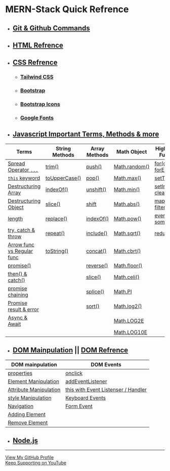 # MERN-Stack Quick Refrence

- ## [Git & Github Commands](https://github.com/ohm-vishwa/Git-Github-Commands)
  
- ## [HTML Refrence](https://developer.mozilla.org/en-US/docs/Web/HTML/Element/)

- ## [CSS Refrence](https://developer.mozilla.org/en-US/docs/Web/CSS/Reference)
  - ### [Tailwind CSS](https://tailwindcss.com/docs/installation)
  - ### [Bootstrap](https://getbootstrap.com/docs/5.3/getting-started/introduction/)
  - ### [Bootstrap Icons](https://icons.getbootstrap.com/)
  - ### [Google Fonts](https://fonts.google.com/)
  
- ## [Javascript Important Terms, Methods & more](/javaScript.md)


| Terms  | String Methods | Array Methods | Math Object | Higher Order Functions |
| -----  | -------------- | ------------- | ----------- | -------|
|[Spread Operator ` ... `](https://github.com/ohm-vishwa/MERN-Cheat-Sheet/blob/main/javaScript.md#spread-operator-)                                                                |[trim()](https://github.com/ohm-vishwa/MERN-Cheat-Sheet/blob/main/javaScript.md#trim)                   |[push()](https://github.com/ohm-vishwa/MERN-Cheat-Sheet/blob/main/javaScript.md#push-add-to-end)         |[Math.random()](https://github.com/ohm-vishwa/MERN-Cheat-Sheet/blob/main/javaScript.md#mathrandom)     |[for(of) vs forEach()](https://github.com/ohm-vishwa/MERN-Cheat-Sheet/blob/main/javaScript.md#for-of-vs-foreach)                    |
|[` this ` keyword ](https://github.com/ohm-vishwa/MERN-Cheat-Sheet/blob/main/javaScript.md#this-keyword)                                                                          |[toUpperCase()](https://github.com/ohm-vishwa/MERN-Cheat-Sheet/blob/main/javaScript.md#tolowercase)     |[pop()](https://github.com/ohm-vishwa/MERN-Cheat-Sheet/blob/main/javaScript.md#pop-delete-from-end)      |[Math.max()](https://github.com/ohm-vishwa/MERN-Cheat-Sheet/blob/main/javaScript.md#mathmax)           |[setTimeout()](https://github.com/ohm-vishwa/MERN-Cheat-Sheet/blob/main/javaScript.md#settimeout)                                   |
|[Destructuring Array](https://github.com/ohm-vishwa/MERN-Cheat-Sheet/blob/main/javaScript.md#destructuring-array)                                                                 |[indexOf()](https://github.com/ohm-vishwa/MERN-Cheat-Sheet/blob/main/javaScript.md#indexof)             |[unshift()](https://github.com/ohm-vishwa/MERN-Cheat-Sheet/blob/main/javaScript.md#unshift-add-to-front) |[Math.min()](https://github.com/ohm-vishwa/MERN-Cheat-Sheet/blob/main/javaScript.md#mathmin)           |[setInterval() & clearInterval()](https://github.com/ohm-vishwa/MERN-Cheat-Sheet/blob/main/javaScript.md#settnterval--clearinterval)|
|[Destructuring Object](https://github.com/ohm-vishwa/MERN-Cheat-Sheet/blob/main/javaScript.md#destructuring-object)                                                               |[slice()](https://github.com/ohm-vishwa/MERN-Cheat-Sheet/blob/main/javaScript.md#slice)                 |[shift](https://github.com/ohm-vishwa/MERN-Cheat-Sheet/blob/main/javaScript.md#shift-delete-from-front)  |[Math.abs()](https://github.com/ohm-vishwa/MERN-Cheat-Sheet/blob/main/javaScript.md#mathabs)           |[map() vs filter()](https://github.com/ohm-vishwa/MERN-Cheat-Sheet/blob/main/javaScript.md#map-vs-filter)                           |
|[length](https://github.com/ohm-vishwa/MERN-Cheat-Sheet/blob/main/javaScript.md#length)                                                                                           |[replace()](https://github.com/ohm-vishwa/MERN-Cheat-Sheet/blob/main/javaScript.md#replace)             |[indexOf()](https://github.com/ohm-vishwa/MERN-Cheat-Sheet/blob/main/javaScript.md#indexof-1)            |[Math.pow()](https://github.com/ohm-vishwa/MERN-Cheat-Sheet/blob/main/javaScript.md#mathpow)           |[every() vs some()](https://github.com/ohm-vishwa/MERN-Cheat-Sheet/blob/main/javaScript.md#every-vs-some)                           |
|[try, catch & throw](https://github.com/ohm-vishwa/MERN-Cheat-Sheet/blob/main/javaScript.md#try--catch--throw)                                                                    |[repeat()](https://github.com/ohm-vishwa/MERN-Cheat-Sheet/blob/main/javaScript.md#repeat)               |[include()](https://github.com/ohm-vishwa/MERN-Cheat-Sheet/blob/main/javaScript.md#includes)             |[Math.sqrt()](https://github.com/ohm-vishwa/MERN-Cheat-Sheet/blob/main/javaScript.md#mathsqrt)         |[reduce()](https://github.com/ohm-vishwa/MERN-Cheat-Sheet/blob/main/javaScript.md#reduce)                                           |
|[Arrow func vs Regular func](https://github.com/ohm-vishwa/MERN-Cheat-Sheet/blob/main/javaScript.md#arrow-function----vs-regular-function)                                        |[toString()](https://github.com/ohm-vishwa/MERN-Cheat-Sheet/blob/main/javaScript.md#tostring)           |[concat()](https://github.com/ohm-vishwa/MERN-Cheat-Sheet/blob/main/javaScript.md#concat)                |[Math.cbrt()](https://github.com/ohm-vishwa/MERN-Cheat-Sheet/blob/main/javaScript.md#mathcbrt)         |[]()|
|[promise()](https://github.com/ohm-vishwa/MERN-Cheat-Sheet/bhttps://github.com/ohm-vishwa/MERN-Cheat-Sheet/blob/main/javaScript.md#promise-chaininglob/main/javaScript.md#promise)|                                                                                                        |[reverse()](https://github.com/ohm-vishwa/MERN-Cheat-Sheet/blob/main/javaScript.md#reverse)              |[Math.floor()](https://github.com/ohm-vishwa/MERN-Cheat-Sheet/blob/main/javaScript.md#mathfloor)       |[]()|
|[then() & catch()](https://github.com/ohm-vishwa/MERN-Cheat-Sheet/blob/main/javaScript.md#then--catch)                                                                            |                                                                                                        |[slice()](https://github.com/ohm-vishwa/MERN-Cheat-Sheet/blob/main/javaScript.md#slice-1)                |[Math.celi()](https://github.com/ohm-vishwa/MERN-Cheat-Sheet/blob/main/javaScript.md#mathceli)         |[]()|
|[promise chaining](https://github.com/ohm-vishwa/MERN-Cheat-Sheet/blob/main/javaScript.md#promise-chaining)                                                                       |                                                                                                        |[splice()](https://github.com/ohm-vishwa/MERN-Cheat-Sheet/blob/main/javaScript.md#splice)                |[Math.PI](https://github.com/ohm-vishwa/MERN-Cheat-Sheet/blob/main/javaScript.md#mathpi)               |[]()|
|[Promise result & error](https://github.com/ohm-vishwa/MERN-Cheat-Sheet/blob/main/javaScript.md#promise-result--error)                                                            |                                                                                                        |[sort()](https://github.com/ohm-vishwa/MERN-Cheat-Sheet/blob/main/javaScript.md#sort)                    |[Math.log2()](https://github.com/ohm-vishwa/MERN-Cheat-Sheet/blob/main/javaScript.md#mathlog2)         |[]()|
|[Async & Await](https://github.com/ohm-vishwa/MERN-Cheat-Sheet/blob/main/javaScript.md#async--await)                                                                              |                                                                                                        |                                                                                                         |[Math.LOG2E](https://github.com/ohm-vishwa/MERN-Cheat-Sheet/blob/main/javaScript.md#mathlog2e)         |[]()|
|[]()                                                                                                                                                                              |                                                                                                        |                                                                                                         |[Math.LOG10E](https://github.com/ohm-vishwa/MERN-Cheat-Sheet/blob/main/javaScript.md#mathlog10e)       |[]()|



- ## [DOM Mainpulation](/domManipulation.md) || [DOM Refrence](https://developer.mozilla.org/en-US/docs/Web/API/Element)

|DOM mainpulation| DOM Events |
|----------------| ---------- |
|[properties](https://github.com/ohm-vishwa/MERN-Cheat-Sheet/blob/main/domManipulation.md#properties)                        |[onclick](https://github.com/ohm-vishwa/MERN-Cheat-Sheet/blob/main/domManipulation.md#onclick-mouse-event)|
|[Element Manipulation](https://github.com/ohm-vishwa/MERN-Cheat-Sheet/blob/main/domManipulation.md#element-mainpulation)    |[addEventListener](https://github.com/ohm-vishwa/MERN-Cheat-Sheet/blob/main/domManipulation.md#addeventlistener)|
|[Attribute Manipulation](https://github.com/ohm-vishwa/MERN-Cheat-Sheet/blob/main/domManipulation.md#attribute-manipulation)|[this with Event Listenser / Handler](https://github.com/ohm-vishwa/MERN-Cheat-Sheet/blob/main/domManipulation.md#this-with-event-listenser--handler)|
|[style Manipulation](https://github.com/ohm-vishwa/MERN-Cheat-Sheet/blob/main/domManipulation.md#style-manipulation)        |[Keyboard Events](https://github.com/ohm-vishwa/MERN-Cheat-Sheet/blob/main/domManipulation.md#keyboard-events)|
|[Navigation](https://github.com/ohm-vishwa/MERN-Cheat-Sheet/blob/main/domManipulation.md#navigation)                        |[Form Event](https://github.com/ohm-vishwa/MERN-Cheat-Sheet/blob/main/domManipulation.md#form-event)|
|[Adding Element](https://github.com/ohm-vishwa/MERN-Cheat-Sheet/blob/main/domManipulation.md#adding-elements)               |[]()|
|[Remove Element](https://github.com/ohm-vishwa/MERN-Cheat-Sheet/blob/main/domManipulation.md#remove-element)                |[]()|


- ## [Node.js](./nodejs.md)


---

[View My GitHub Profile](https://github.com/ohm-vishwa)\
[Keep Supporting on YouTube](https://www.youtube.com/@ohm_vishwa)